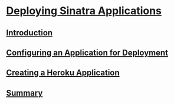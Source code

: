 # [Deploying Sinatra Applications](https://launchschool.com/lessons/26c18317/assignments)

## [Introduction](https://launchschool.com/lessons/26c18317/assignments/cf6f9a67)

## [Configuring an Application for Deployment](https://launchschool.com/lessons/26c18317/assignments/ab12b730)
## [Creating a Heroku Application](https://launchschool.com/lessons/26c18317/assignments/621c4795)
## [Summary](https://launchschool.com/lessons/26c18317/assignments/2989ba00)
